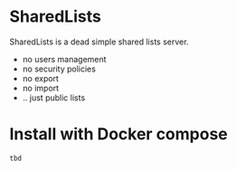# SharedLists

SharedLists is a dead simple shared lists server.

- no users management
- no security policies
- no export
- no import
- .. just public lists

# Install with Docker compose

```
tbd
```
